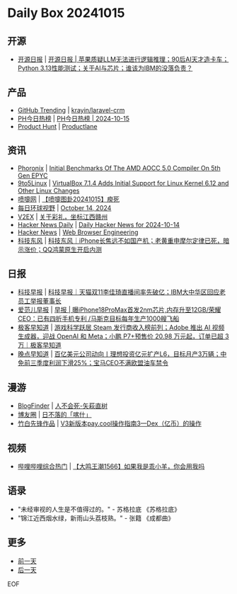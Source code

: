 # Daily Box 20241015

## 开源
- [开源日报](https://www.oschina.net/news/column?columnId=25) | [开源日报 | 苹果质疑LLM无法进行逻辑推理；90后AI天才造卡车；Python 3.13性能测试；关于AI与芯片；谁该为IBM的没落负责？](https://www.oschina.net/news/316254)

## 产品
- [GitHub Trending](https://github.com/trending?since=daily) | [krayin/laravel-crm](https://github.com/krayin/laravel-crm)
- [PH今日热榜](https://decohack.com/category/producthunt/) | [PH今日热榜 | 2024-10-15](https://decohack.com/producthunt-daily-2024-10-15/)
- [Product Hunt](https://www.producthunt.com) | [Productlane](https://www.producthunt.com/posts/productlane-3)

## 资讯
- [Phoronix](https://www.phoronix.com/) | [Initial Benchmarks Of The AMD AOCC 5.0 Compiler On 5th Gen EPYC](https://www.phoronix.com/review/amd-aocc-5)
- [9to5Linux](https://9to5linux.com/) | [VirtualBox 7.1.4 Adds Initial Support for Linux Kernel 6.12 and Other Linux Changes](https://9to5linux.com/virtualbox-7-1-4-adds-initial-support-for-linux-kernel-6-12-and-other-linux-changes)
- [喷嚏网](http://www.dapenti.com/blog/blog.asp?subjectid=70&name=xilei) | [【喷嚏图卦20241015】瘐死](http://www.dapenti.com/blog/more.asp?name=xilei&id=181800)
- [每日环球视野](https://idai.ly/) | [October 14, 2024](http://m.idai.ly/se/a193iG?1728835200)
- [V2EX](https://www.v2ex.com/) | [关于彩礼，坐标江西赣州](https://www.v2ex.com/t/1080514)
- [Hacker News Daily](https://www.daemonology.net/hn-daily/) | [Daily Hacker News for 2024-10-14](https://www.daemonology.net/hn-daily/2024-10-14.html)
- [Hacker News](https://news.ycombinator.com/front) | [Web Browser Engineering](https://news.ycombinator.com/item?id=41846780)
- [科技东风](https://m.smzdm.com/tag/tn0400v/) | [科技东风｜iPhone长焦远不如国产机；老黄重申摩尔定律已死，暗示涨价；QQ鸿蒙原生开启内测](https://post.m.smzdm.com/p/a3xe5gkk/)

## 日报
- [科技早报](https://www.jiemian.com/lists/459.html) | [科技早报｜天猫双11李佳琦直播间率先破亿；IBM大中华区回应老员工举报董事长](https://www.jiemian.com/article/11826565.html)
- [爱范儿早报](https://www.ifanr.com/category/ifanrnews) | [早报 | 曝iPhone18ProMax首发2nm芯片,内存升至12GB/荣耀CEO：已有四折手机专利 /马斯克目标每年生产1000艘飞船](https://www.ifanr.com/1602509)
- [极客早知道](https://www.geekpark.net/column/74) | [游戏科学跃居 Steam 发行商收入榜前列；Adobe 推出 AI 视频生成器，迎战 OpenAI 和 Meta；小鹏 P7+预售价 20.98 万元起，订单已超 3 万｜极客早知道](https://www.geekpark.net/news/341772)
- [晚点早知道](https://www.latepost.com/news/index?proma=3) | [百亿美元公司动向丨理想投资亿元扩产L6，目标月产3万辆；中免前三季度利润下滑25%；宝马CEO不满欧盟油车禁令](https://www.latepost.com/news/dj_detail?id=2549)

## 漫游
- [BlogFinder](https://bf.zzxworld.com/) | [人不会死-矢萩直树](https://vrast.cn/posts/64774/?utm_source=blogfinder)
- [博友圈](https://www.boyouquan.com/home) | [日不落的「喀什」](https://www.boyouquan.com/go?from=feed&link=https%3A%2F%2Fihaihe.cn%2F2625.htm)
- [竹白先锋作品](https://www.zhubai.wiki/) | [V3新版本pay.cool操作指南3—Dex（亿币）的操作](https://open.zhubai.wiki/a/l/t/z/pl/exchangily/2457876004103241728)

## 视频
- [哔哩哔哩综合热门](https://www.bilibili.com/v/popular/all/) | [【大鸣王潮1566】如果我是乖小羊，你会用我吗](https://b23.tv/BV1Yi2oYBENX)

## 语录
- "未经审视的人生是不值得过的。" - 苏格拉底 《苏格拉底》
- "锦江近西烟水绿，新雨山头荔枝熟。" - 张籍 《成都曲》

## 更多
- [前一天](daily-box-20241014.md)
- [后一天](daily-box-20241016.md)

EOF